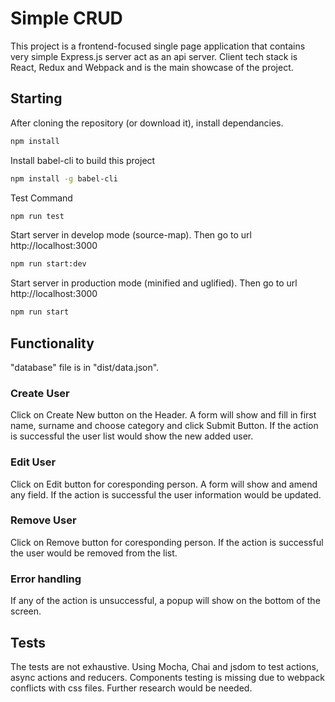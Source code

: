 # Simple CRUD

This project is a frontend-focused single page application that contains very simple Express.js server act as an api server.
Client tech stack is React, Redux and Webpack and is the main showcase of the project.

## Starting

After cloning the repository (or download it), install dependancies.
```bash
npm install
```
Install babel-cli to build this project
```bash
npm install -g babel-cli
```
Test Command
```bash
npm run test
```
Start server in develop mode (source-map). 
Then go to url http://localhost:3000
```bash
npm run start:dev
```
Start server in production mode (minified and uglified). 
Then go to url http://localhost:3000
```bash
npm run start
```

## Functionality

"database" file is in "dist/data.json".

### Create User

Click on Create New button on the Header. A form will show and fill in first name, surname and choose category and click Submit Button.
If the action is successful the user list would show the new added user.

### Edit User

Click on Edit button for coresponding person. A form will show and amend any field.
If the action is successful the user information would be updated.

### Remove User

Click on Remove button for coresponding person.
If the action is successful the user would be removed from the list.

### Error handling

If any of the action is unsuccessful, a popup will show on the bottom of the screen.

## Tests

The tests are not exhaustive. Using Mocha, Chai and jsdom to test actions, async actions and reducers. Components testing is missing due to webpack conflicts with css files. Further research would be needed.